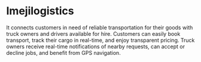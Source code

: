 # Imejilogistics
 It connects customers in need of reliable transportation for their goods with truck owners and drivers available for hire. Customers can easily book transport, track their cargo in real-time, and enjoy transparent pricing. Truck owners receive real-time notifications of nearby requests, can accept or decline jobs, and benefit from GPS navigation. 
